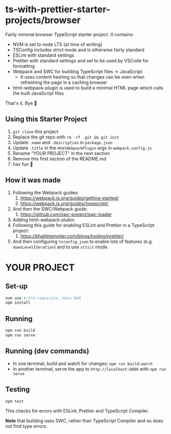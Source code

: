 # ts-with-prettier-starter-projects/browser

Fairly minimal browser TypeScript starter project. It contains:

- NVM is set to node LTS (at time of writing)
- TSConfig includes strict mode and is otherwise fairly standard
- ESLint with standard settings
- Prettier with standard settings and set to be used by VSCode for formatting
- Webpack and SWC for building TypeScript files -> JavaScript
  - It uses content hashing so that changes can be seen when refreshing the page in a caching browser
- html-webpack-plugin is used to build a minimal HTML page which calls the built JavaScript files

That's it. Bye 🦧

## Using this Starter Project

1. `git clone` this project
2. Replace the git repo with `rm -rf .git && git init`
3. Update `.name` and `.description` in `package.json`
4. Update `.title` in the `HtmlWebpackPlugin` args in `webpack.config.js`
5. Rename "YOUR PROJECT" in the next section
6. Remove this first section of the README.md
7. hav fun 🍌

## How it was made

1. Following the Webpack guides:
   1. https://webpack.js.org/guides/getting-started/
   2. https://webpack.js.org/guides/typescript/
2. And then the SWC/Webpack guide:
   1. https://github.com/swc-project/swc-loader
3. Adding html-webpack-plubin
4. Following this guide for enabling ESLint and Prettier in a TypeScript project:
   1. https://khalilstemmler.com/blogs/tooling/prettier/
5. And then configuring `tsconfig.json` to enable lots of features (e.g. `downLevelIteration`) and to use `strict` mode.

# YOUR PROJECT

## Set-up

```sh
nvm use # Pre-requisite: Have NVM
npm install
```

## Running

```sh
npm run build
npm run serve
```

## Running (dev commands)

- In one terminal, build and watch for changes: `npm run build:watch`
- In another terminal, serve the app to `http://localhost:8080` with `npm run serve`

## Testing

```sh
npm test
```

This checks for errors with ESLint, Prettier and TypeScript Compiler.

**Note** that building uses SWC, rather than TypeScript Compiler and so does not find type errors.
